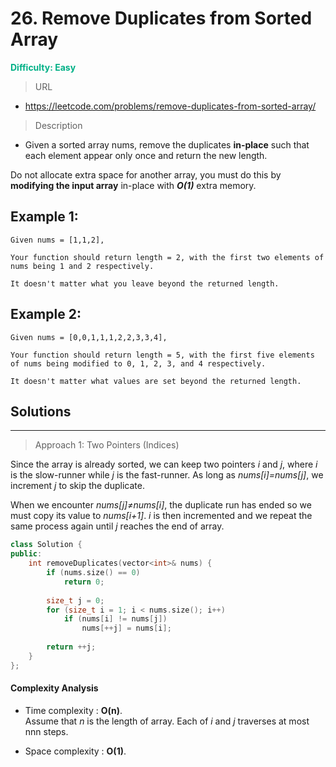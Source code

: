 # 26. Remove Duplicates from Sorted Array
 **<font color=#00B086>Difficulty: Easy</font>**
 > URL
 * https://leetcode.com/problems/remove-duplicates-from-sorted-array/
 > Description

 * Given a sorted array nums, remove the duplicates **in-place** such that each element appear only once and return the new length.

Do not allocate extra space for another array, you must do this by **modifying the input array** in-place with ***O(1)*** extra memory.
 ## Example 1:
 ```
 Given nums = [1,1,2],

Your function should return length = 2, with the first two elements of nums being 1 and 2 respectively.

It doesn't matter what you leave beyond the returned length.
 ```
## Example 2:
 ```
 Given nums = [0,0,1,1,1,2,2,3,3,4],

Your function should return length = 5, with the first five elements of nums being modified to 0, 1, 2, 3, and 4 respectively.

It doesn't matter what values are set beyond the returned length.
 ```

 ## Solutions
 ---
 > Approach 1: Two Pointers (Indices)

Since the array is already sorted, we can keep two pointers *i* and *j*, where *i* is the slow-runner while *j* is the fast-runner. As long as *nums[i]=nums[j]*, we increment *j* to skip the duplicate.

When we encounter *nums[j]≠nums[i]*, the duplicate run has ended so we must copy its value to *nums[i+1]*. *i* is then incremented and we repeat the same process again until *j* reaches the end of array.

```cpp
class Solution {
public:
    int removeDuplicates(vector<int>& nums) {
        if (nums.size() == 0)
            return 0;
        
        size_t j = 0;
        for (size_t i = 1; i < nums.size(); i++)
            if (nums[i] != nums[j])
                nums[++j] = nums[i];
        
        return ++j;
    }
};
```
 #### Complexity Analysis
 

 * Time complexity : **O(n)**. <br/>Assume that *n* is the length of array. Each of *i* and *j* traverses at most nnn steps.

 * Space complexity : **O(1)**. 

